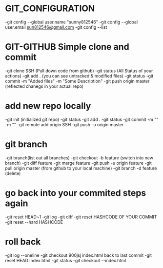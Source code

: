 # GIT_CONFIGURATION
-git config --global user.name "sunny812546"
-git config --global user.email sun812546@gmail.com
-git config --list
# GIT-GITHUB Simple clone and commit
-git clone SSH (Pull down code from github)
-git status (All Status of your actions)
-git add . (you can see untracked & modified files)
-git status
-git commit -m "Added files" -m "Some Description"
-git push origin master (reflected chanegs in your actual repo)

# add new repo locally
-git init (initialized git repo)
-git status
-git add .
-git status
-git commit -m "" -m ""
-git remote add origin SSH
-git push -u origin master

# git branch
-git branch(list out all branches)
-git checkout -b feature (switch into new branch)
-git diff feature
-git merge feature
-git push -u origin feature
-git pull origin master (from github to your local machine)
-git branch -d feature (delete)

# go back into your commited steps again
-git reset HEAD~1
-git log
-git diff 
-git reset HASHCODE OF YOUR COMMIT
-git reset --hard HASHCODE

# roll back
-git log --oneline
-git checkout 900jsj index.html
back to last commit
-git reset HEAD index.html
-git status
-git checkout --index.html


